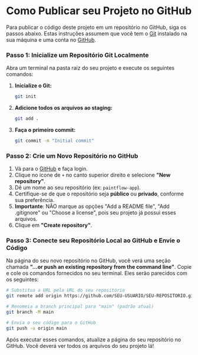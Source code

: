 # Como Publicar seu Projeto no GitHub

Para publicar o código deste projeto em um repositório no GitHub, siga os passos abaixo. Estas instruções assumem que você tem o [Git](https://git-scm.com/downloads) instalado na sua máquina e uma conta no [GitHub](https://github.com/).

### Passo 1: Inicialize um Repositório Git Localmente

Abra um terminal na pasta raiz do seu projeto e execute os seguintes comandos:

1.  **Inicialize o Git:**
    ```bash
    git init
    ```

2.  **Adicione todos os arquivos ao staging:**
    ```bash
    git add .
    ```

3.  **Faça o primeiro commit:**
    ```bash
    git commit -m "Initial commit"
    ```

### Passo 2: Crie um Novo Repositório no GitHub

1.  Vá para o [GitHub](https://github.com/) e faça login.
2.  Clique no ícone de `+` no canto superior direito e selecione **"New repository"**.
3.  Dê um nome ao seu repositório (ex: `paintflow-app`).
4.  Certifique-se de que o repositório seja **público** ou **privado**, conforme sua preferência.
5.  **Importante**: NÃO marque as opções "Add a README file", "Add .gitignore" ou "Choose a license", pois seu projeto já possui esses arquivos.
6.  Clique em **"Create repository"**.

### Passo 3: Conecte seu Repositório Local ao GitHub e Envie o Código

Na página do seu novo repositório no GitHub, você verá uma seção chamada **"…or push an existing repository from the command line"**. Copie e cole os comandos fornecidos no seu terminal. Eles serão parecidos com os seguintes:

```bash
# Substitua a URL pela URL do seu repositório
git remote add origin https://github.com/SEU-USUARIO/SEU-REPOSITORIO.git

# Renomeia a branch principal para "main" (padrão atual)
git branch -M main

# Envia o seu código para o GitHub
git push -u origin main
```

Após executar esses comandos, atualize a página do seu repositório no GitHub. Você deverá ver todos os arquivos do seu projeto lá!
